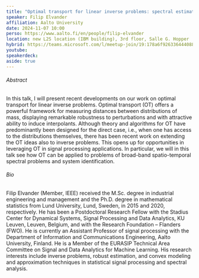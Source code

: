 ```yaml
---
title: "Optimal transport for linear inverse problems: spectral estimation and system identification."
speaker: Filip Elvander
affiliation: Aalto University
date: 2024-11-07 10:00
perso: https://www.aalto.fi/en/people/filip-elvander
location: new L2S location (IBM building), 3rd floor, Salle G. Hopper
hybrid: https://teams.microsoft.com/l/meetup-join/19:178a6f926336444088eb120e42476f36@thread.tacv2/1729677277824?context=%7B%22Tid%22:%2261f3e3b8-9b52-433a-a4eb-c67334ce54d5%22,%22Oid%22:%224d6c63a8-7eae-4099-804e-68bcb968bec0%22%7D
youtube: 
speakerdeck: 
aside: true
---
```


<div style="text-align:center">
<script defer class="speakerdeck-embed" data-id="b68abc1351f0430099fbee06f6693168" data-ratio="1.33333333333333" src="//speakerdeck.com/assets/embed.js"></script>
</div>


###### Abstract
In this talk, I will present recent developments on our work on optimal transport for linear inverse problems.
Optimal transport (OT) offers a powerful framework for measuring distances between distributions of mass,
displaying remarkable robustness to perturbations and with attractive ability to induce interpolants.
Although theory and algorithms for OT have predominantly been designed for the direct case, i.e.,
when one has access to the distributions themselves, there has been recent work on extending the OT ideas also to inverse problems.
This opens up for opportunities in leveraging OT in signal processing applications.
In particular, we will in this talk see how OT can be applied to problems of broad-band spatio-temporal spectral problems and system identification.


###### Bio
Filip Elvander (Member, IEEE) received the M.Sc. degree in industrial engineering and management and
the Ph.D. degree in mathematical statistics from Lund University, Lund, Sweden, in 2015 and 2020, respectively.
He has been a Postdoctoral Research Fellow with the Stadius Center for Dynamical Systems, Signal Processing and Data Analytics, 
KU Leuven, Leuven, Belgium, and with the Research Foundation – Flanders (FWO).
He is currently an Assistant Professor of signal processing with the Department of Information and Communications Engineering, Aalto University, Finland.
He is a Member of the EURASIP Technical Area Committee on Signal and Data Analytics for Machine Learning.
His research interests include inverse problems, robust estimation, and convex modeling and approximation techniques in statistical signal processing and spectral analysis.
